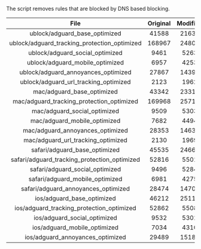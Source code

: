 The script removes rules that are blocked by DNS based blocking.


| File | Original | Modified |
|:----:|:-----:|:-----:|
| ublock/adguard_base_optimized | 41588 | 21639 |
| ublock/adguard_tracking_protection_optimized | 168967 | 24802 |
| ublock/adguard_social_optimized | 9461 | 5263 |
| ublock/adguard_mobile_optimized | 6957 | 4253 |
| ublock/adguard_annoyances_optimized | 27867 | 14393 |
| ublock/adguard_url_tracking_optimized | 2123 | 1962 |
| mac/adguard_base_optimized | 43342 | 23312 |
| mac/adguard_tracking_protection_optimized | 169968 | 25715 |
| mac/adguard_social_optimized | 9509 | 5303 |
| mac/adguard_mobile_optimized | 7682 | 4494 |
| mac/adguard_annoyances_optimized | 28353 | 14633 |
| mac/adguard_url_tracking_optimized | 2130 | 1969 |
| safari/adguard_base_optimized | 45535 | 24660 |
| safari/adguard_tracking_protection_optimized | 52816 | 5501 |
| safari/adguard_social_optimized | 9496 | 5284 |
| safari/adguard_mobile_optimized | 6981 | 4275 |
| safari/adguard_annoyances_optimized | 28474 | 14704 |
| ios/adguard_base_optimized | 46212 | 25118 |
| ios/adguard_tracking_protection_optimized | 52862 | 5508 |
| ios/adguard_social_optimized | 9532 | 5301 |
| ios/adguard_mobile_optimized | 7034 | 4310 |
| ios/adguard_annoyances_optimized | 29489 | 15189 |